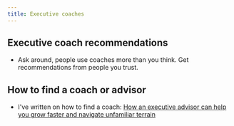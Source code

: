 ```yaml
---
title: Executive coaches
---
```


## Executive coach recommendations

* Ask around, people use coaches more than you think. Get recommendations from people you trust.

## How to find a coach or advisor

* I've written on how to find a coach: [How an executive advisor can help you grow faster and navigate unfamiliar terrain](https://www.rubick.com/executive-advisor/)

          